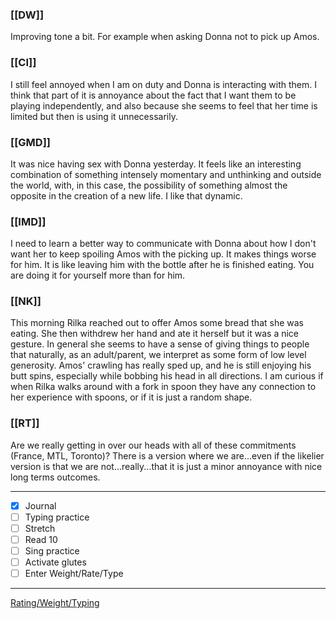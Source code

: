 ### [[DW]]
Improving tone a bit. For example when asking Donna not to pick up Amos. 

### [[CI]]
I still feel annoyed when I am on duty and Donna is interacting with them. I think that part of it is annoyance about the fact that I want them to be playing independently, and also because she seems to feel that her time is limited but then is using it unnecessarily.

### [[GMD]]
It was nice having sex with Donna yesterday. It feels like an interesting combination of something intensely momentary and unthinking and outside the world, with, in this case, the possibility of something almost the opposite in the creation of a new life. I like that dynamic.

### [[IMD]]
I need to learn a better way to communicate with Donna about how I don't want her to keep spoiling Amos with the picking up. It makes things worse for him. It is like leaving him with the bottle after he is finished eating. You are doing it for yourself more than for him.

### [[NK]]
This morning Rilka reached out to offer Amos some bread that she was eating. She then withdrew her hand and ate it herself but it was a nice gesture. In general she seems to have a sense of giving things to people that naturally, as an adult/parent, we interpret as some form of low level generosity. Amos' crawling has really sped up, and he is still enjoying his butt spins, especially while bobbing his head in all directions. I am curious if when Rilka walks around with a fork in spoon they have any connection to her experience with spoons, or if it is just a random shape.

### [[RT]]
Are we really getting in over our heads with all of these commitments (France, MTL, Toronto)? There is a version where we are...even if the likelier version is that we are not...really...that it is just a minor annoyance with nice long terms outcomes.

---
- [x] Journal
- [ ] Typing practice
- [ ] Stretch
- [ ] Read 10
- [ ] Sing practice
- [ ] Activate glutes
- [ ] Enter Weight/Rate/Type
---

[Rating/Weight/Typing](https://docs.google.com/spreadsheets/d/1p6cinTqipnxyiSCgPBAWp2cAHA5q6P0NL58bNCxedCY/edit#gid=0)
